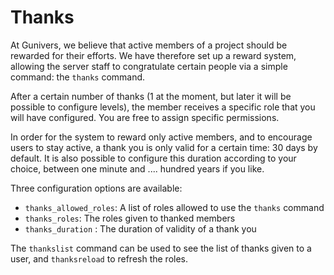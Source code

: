 # Thanks

At Gunivers, we believe that active members of a project should be rewarded for their efforts. We have therefore set up a reward system, allowing the server staff to congratulate certain people via a simple command: the `thanks` command.

After a certain number of thanks (1 at the moment, but later it will be possible to configure levels), the member receives a specific role that you will have configured. You are free to assign specific permissions.

In order for the system to reward only active members, and to encourage users to stay active, a thank you is only valid for a certain time: 30 days by default. It is also possible to configure this duration according to your choice, between one minute and .... hundred years if you like.

Three configuration options are available:

* `thanks_allowed_roles`: A list of roles allowed to use the `thanks` command
* `thanks_roles`: The roles given to thanked members
* `thanks_duration` : The duration of validity of a thank you

The `thankslist` command can be used to see the list of thanks given to a user, and `thanksreload` to refresh the roles.
